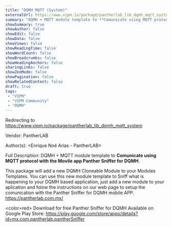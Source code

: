 ```yaml
---
title: "DQMH MQTT (System)"
externalUrl: https://www.vipm.io/package/pantherlab_lib_dqmh_mqtt_system
summary: "DQMH + MQTT module template to **Comunicate using MQTT protocol with the Movile app Panther Sniffer for DQMH**."
showSummary: true
showAuthor: false
showEdit: false
showData: false
showViews: false
showReadingTime: false
showWordCount: false
showBreadcrumbs: false
showHeadingAnchors: false
sharingLinks: false
showZenMode: false
showPagination: false
showRelatedContent: false
draft: true
tags:
 - "VIPM"
 - "VIPM Community"
 - "DQMH"
---
```


Redirecting to https://www.vipm.io/package/pantherlab_lib_dqmh_mqtt_system

Vendor: PantherLAB

Author(s): <Enrique Noé Arias - PantherLAB>
 
Full Description:
DQMH + MQTT module template to **Comunicate using MQTT protocol with the Movile app Panther Sniffer for DQMH**. 

This package will add a new DQMH Cloneable Module to your Modules Templates.
You can use this new module template to Sniff what is happening to your DQMH based application, just add a new module to your aplication and folow the instructions on our web page to setup the comunication with the Panther Sniffer for DQMH mobile APP.
<u>https://pantherlab.com.mx/</u>


<color=red> Download for free Panther Sniffer for DQMH </color>
Available on Google Play Store:
<u>https://play.google.com/store/apps/details?id=mx.com.pantherlab.pantherSniffer</u>